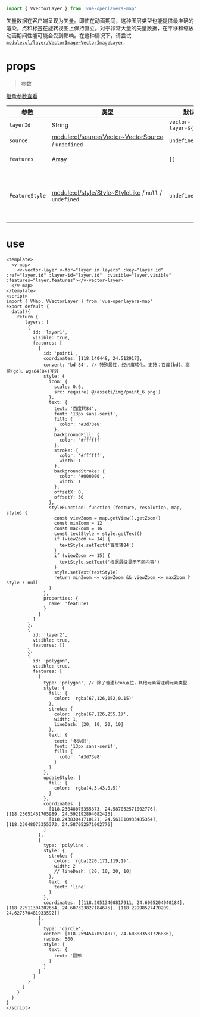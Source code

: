 ```javascript
import { VVectorLayer } from 'vue-openlayers-map'
```

矢量数据在客户端呈现为矢量。即使在动画期间，这种图层类型也能提供最准确的渲染。点和标签在旋转视图上保持直立。对于非常大量的矢量数据，在平移和缩放动画期间性能可能会受到影响。在这种情况下，请尝试[`module:ol/layer/VectorImage~VectorImageLayer`](https://openlayers.org/en/latest/apidoc/module-ol_layer_VectorImage-VectorImageLayer.html).

# props

> 参数

[继承参数查看](LAYER_PROPS.md)

| 参数           | 类型                                                         | 默认值                   | 描述                                                         |
| -------------- | ------------------------------------------------------------ | ------------------------ | ------------------------------------------------------------ |
| `layerId`      | String                                                       | `vector-layer-${uuid()}` | 图层id                                                       |
| `source`       | [module:ol/source/Vector~VectorSource](https://openlayers.org/en/latest/apidoc/module-ol_source_Vector-VectorSource.html) / `undefined` | `undefined`              | 资源。                                                       |
| `features`     | Array                                                        | `[]`                     | 图层中的要素集合，单个要素参数参考：[feature](FEATURE_OPTS.md) |
| `FeatureStyle` | [ module:ol/style/Style~StyleLike](https://openlayers.org/en/latest/apidoc/module-ol_style_Style.html#~StyleLike) / `null` / `undefined` | `undefined`              | 图层样式。当设置为 时`null`，只有具有自己风格的特征才会被渲染。[`module:ol/style/Style~Style`](https://openlayers.org/en/latest/apidoc/module-ol_style_Style-Style.html)如果未设置，请参阅将使用的默认样式。 |

# use

```vue
<template>
  <v-map>
    <v-vector-layer v-for="layer in layers" :key="layer.id" :ref="layer.id" :layer-id="layer.id"  :visible="layer.visible" :features="layer.features"></v-vector-layer>
  </v-map>
</template>
<script>
import { VMap, VVectorLayer } from 'vue-openlayers-map'
export default {
  data(){
    return {
       layers: [
        {
          id: 'layer1',
          visible: true,
          features: [
            {
              id: 'point1',
              coordinates: [118.140448, 24.512917],
              convert: 'bd-84', // 特殊属性，经纬度转化。支持：百度(bd)、高德(gd)、wgs84(84)互转
              style: {
                icon: {
                  scale: 0.6,
                  src: require('@/assets/img/point_6.png')
                },
                text: {
                  text: '百度转84',
                  font: '13px sans-serif',
                  fill: {
                    color: '#3d73e8'
                  },
                  backgroundFill: {
                    color: '#ffffff'
                  },
                  stroke: {
                    color: '#ffffff',
                    width: 1
                  },
                  backgroundStroke: {
                    color: '#000000',
                    width: 1
                  },
                  offsetX: 0,
                  offsetY: 30
                },
                styleFunction: function (feature, resolution, map, style) {
                  const viewZoom = map.getView().getZoom()
                  const minZoom = 12
                  const maxZoom = 16
                  const textStyle = style.getText()
                  if (viewZoom >= 14) {
                    textStyle.setText('百度转84')
                  }
                  if (viewZoom >= 15) {
                    textStyle.setText('根据层级显示不同内容')
                  }
                  style.setText(textStyle)
                  return minZoom <= viewZoom && viewZoom <= maxZoom ? style : null
                }
              },
              properties: {
                name: 'feature1'
              }
            }
          ]
        },
        {
          id: 'layer2',
          visible: true,
          features: []
        },
        {
          id: 'polygon',
          visible: true,
          features: [
            {
              type: 'polygon', // 除了普通icon点位，其他元素需注明元素类型
              style: {
                fill: {
                  color: 'rgba(67,126,152,0.15)'
                },
                stroke: {
                  color: 'rgba(67,126,255,1)',
                  width: 1,
                  lineDash: [20, 10, 20, 10]
                },
                text: {
                  text: '多边形',
                  font: '13px sans-serif',
                  fill: {
                    color: '#3d73e8'
                  }
                }
              },
              updateStyle: {
                fill: {
                  color: 'rgba(4,3,43,0.5)'
                }
              },
              coordinates: [
                [118.23048075355373, 24.587052571002776], [118.25051461705989, 24.592192894082423],
                [118.24383041710121, 24.561810933485354], [118.23048075355373, 24.587052571002776]
              ]
            },
            {
              type: 'polyline',
              style: {
                stroke: {
                  color: 'rgba(220,171,119,1)',
                  width: 2
                  // lineDash: [20, 10, 20, 10]
                },
                text: {
                  text: 'line'
                }
              },
              coordinates: [[118.20513460817911, 24.6005204040184], [118.22511304202654, 24.607323827184675], [118.22998527470209, 24.627570481933592]]
            },
            {
              type: 'circle',
              center: [118.25945470514871, 24.608883531726836],
              radius: 500,
              style: {
                text: {
                  text: '圆形'
                }
              }
            }
          ]
        }
      ]
    }
  }
}
</script>	
```

